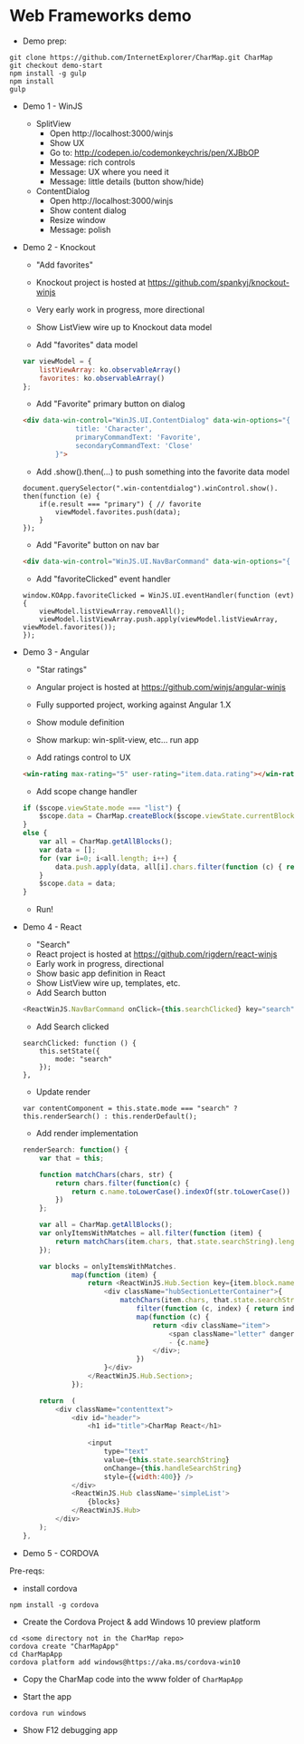 # Web Frameworks demo

* Demo prep:
```
git clone https://github.com/InternetExplorer/CharMap.git CharMap
git checkout demo-start
npm install -g gulp
npm install
gulp
```
    
* Demo 1 - WinJS
    * SplitView
        * Open http://localhost:3000/winjs
        * Show UX
        * Go to: http://codepen.io/codemonkeychris/pen/XJBbOP
        *  Message: rich controls
        *  Message: UX where you need it
        *  Message: little details (button show/hide)
    * ContentDialog
        *  Open http://localhost:3000/winjs
        *  Show content dialog
        *  Resize window
        *  Message: polish
            
* Demo 2 - Knockout
    * "Add favorites"
    * Knockout project is hosted at https://github.com/spankyj/knockout-winjs
    * Very early work in progress, more directional
    * Show ListView wire up to Knockout data model
        
    * Add "favorites" data model
    ```js
    var viewModel = {
        listViewArray: ko.observableArray()
        favorites: ko.observableArray()
    };
    ```

    * Add "Favorite" primary button on dialog
    ```html
    <div data-win-control="WinJS.UI.ContentDialog" data-win-options="{
                 title: 'Character',
                 primaryCommandText: 'Favorite',
                 secondaryCommandText: 'Close'
            }">
    ```        

    * Add .show().then(…) to push something into the favorite data model
    ```
    document.querySelector(".win-contentdialog").winControl.show().
    then(function (e) {
        if(e.result === "primary") { // favorite
            viewModel.favorites.push(data);
        }
    });
    ```

    * Add "Favorite" button on nav bar
    ```html
    <div data-win-control="WinJS.UI.NavBarCommand" data-win-options="{ onclick: KOApp.favoriteClicked, label: 'Favorite', icon: 'favorite'}"></div>
    ```
    * Add "favoriteClicked" event handler
    ```
    window.KOApp.favoriteClicked = WinJS.UI.eventHandler(function (evt) {
        viewModel.listViewArray.removeAll();
        viewModel.listViewArray.push.apply(viewModel.listViewArray, viewModel.favorites());
    });    
    ```    

* Demo 3 - Angular
    * "Star ratings"
    * Angular project is hosted at https://github.com/winjs/angular-winjs
    * Fully supported project, working against Angular 1.X
    * Show module definition
    * Show markup: win-split-view, etc… run app
            
    * Add ratings control to UX
    ```html
    <win-rating max-rating="5" user-rating="item.data.rating"></win-rating>
    ```
    
    * Add scope change handler
    ```js
    if ($scope.viewState.mode === "list") {
        $scope.data = CharMap.createBlock($scope.viewState.currentBlock); 
    }
    else {
        var all = CharMap.getAllBlocks();
        var data = [];
        for (var i=0; i<all.length; i++) {
            data.push.apply(data, all[i].chars.filter(function (c) { return c.rating; }));
        }
        $scope.data = data;
    }
    ```

    * Run!
        
* Demo 4 - React
    * "Search"
    * React project is hosted at https://github.com/rigdern/react-winjs
    * Early work in progress, directional
    * Show basic app definition in React
    * Show ListView wire up, templates, etc.
    * Add Search button
    ```js
    <ReactWinJS.NavBarCommand onClick={this.searchClicked} key="search" label="Search" icon="find" />
    ```
    
    * Add Search clicked
    ```
    searchClicked: function () {
        this.setState({
            mode: "search"
        });
    },
    ```
    
    * Update render
    ```
    var contentComponent = this.state.mode === "search" ? this.renderSearch() : this.renderDefault();
    ```
    
    * Add render implementation
    ```js
    renderSearch: function() {
        var that = this;

        function matchChars(chars, str) { 
            return chars.filter(function(c) { 
                return c.name.toLowerCase().indexOf(str.toLowerCase()) != -1; 
            })
        };

        var all = CharMap.getAllBlocks();
        var onlyItemsWithMatches = all.filter(function (item) { 
            return matchChars(item.chars, that.state.searchString).length > 0; 
        });

        var blocks = onlyItemsWithMatches.
                map(function (item) {
                    return <ReactWinJS.Hub.Section key={item.block.name} header={item.block.name} isHeaderStatic={true}>
                        <div className="hubSectionLetterContainer">{
                            matchChars(item.chars, that.state.searchString).
                                filter(function (c, index) { return index < 40; }). // limit to first 40 results (for now)
                                map(function (c) {
                                    return <div className="item">
                                        <span className="letter" dangerouslySetInnerHTML={{__html: "&#x" + c.code.toString(16) + ";"}} /> 
                                        - {c.name}
                                    </div>;
                                })
                        }</div>
                    </ReactWinJS.Hub.Section>;
                });

        return  (
            <div className="contenttext">
                <div id="header">
                    <h1 id="title">CharMap React</h1>
                    
                    <input
                        type="text"
                        value={this.state.searchString}
                        onChange={this.handleSearchString}
                        style={{width:400}} />
                </div>
                <ReactWinJS.Hub className='simpleList'>
                    {blocks}
                </ReactWinJS.Hub>
            </div>
        );
    },
    ```
    
* Demo 5 - CORDOVA 

Pre-reqs:
* install cordova
```
npm install -g cordova
```
* Create the Cordova Project & add Windows 10 preview platform
```
cd <some directory not in the CharMap repo>
cordova create "CharMapApp" 
cd CharMapApp
cordova platform add windows@https://aka.ms/cordova-win10
```

* Copy the CharMap code into the www folder of `CharMapApp`

* Start the app
```
cordova run windows
```
* Show F12 debugging app
